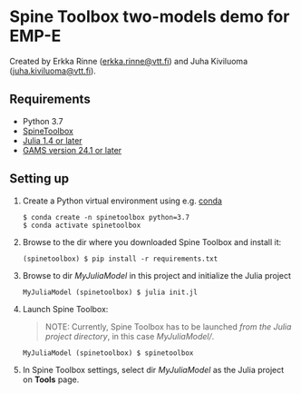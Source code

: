Spine Toolbox two-models demo for EMP-E
=========================

Created by Erkka Rinne (erkka.rinne@vtt.fi) and Juha Kiviluoma (juha.kiviluoma@vtt.fi).

Requirements
------------

- Python 3.7
- [SpineToolbox](https://github.com/Spine-project/Spine-Toolbox/)
- [Julia 1.4 or later](https://julialang.org/downloads/)
- [GAMS version 24.1 or later](https://gams.com/download/)


Setting up
----------

1. Create a Python virtual environment using e.g. [conda](https://docs.conda.io/en/latest/miniconda.html)
    
    ```
    $ conda create -n spinetoolbox python=3.7
    $ conda activate spinetoolbox
    ```

2. Browse to the dir where you downloaded Spine Toolbox and install it:

    ```
    (spinetoolbox) $ pip install -r requirements.txt
    ```

3. Browse to dir *MyJuliaModel* in this project and initialize the Julia project

    ```
    MyJuliaModel (spinetoolbox) $ julia init.jl
    ```

4. Launch Spine Toolbox:

    > NOTE: Currently, Spine Toolbox has to be launched *from the Julia 
    > project directory*, in this case *MyJuliaModel/*.
    ```
    MyJuliaModel (spinetoolbox) $ spinetoolbox
    ```

5. In Spine Toolbox settings, select dir *MyJuliaModel* as the Julia project on **Tools** page.
